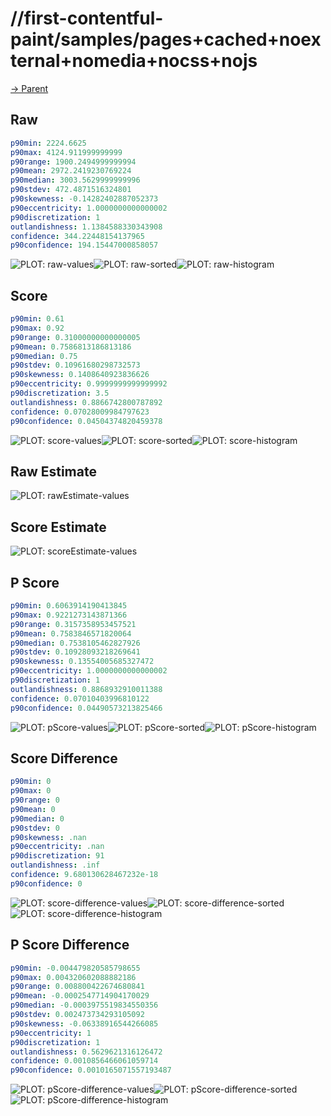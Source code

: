 
# //first-contentful-paint/samples/pages+cached+noexternal+nomedia+nocss+nojs

[→ Parent](../..)


## Raw


```yaml
p90min: 2224.6625
p90max: 4124.911999999999
p90range: 1900.2494999999994
p90mean: 2972.2419230769224
p90median: 3003.5629999999996
p90stdev: 472.4871516324801
p90skewness: -0.14282402887052373
p90eccentricity: 1.0000000000000002
p90discretization: 1
outlandishness: 1.1384588330343908
confidence: 344.22448154137965
p90confidence: 194.15447000858057

```

![PLOT: raw-values](./raw/values.svg)![PLOT: raw-sorted](./raw/sorted.svg)![PLOT: raw-histogram](./raw/histogram.svg)
## Score


```yaml
p90min: 0.61
p90max: 0.92
p90range: 0.31000000000000005
p90mean: 0.7586813186813186
p90median: 0.75
p90stdev: 0.10961680298732573
p90skewness: 0.1408640923836626
p90eccentricity: 0.9999999999999992
p90discretization: 3.5
outlandishness: 0.8866742800787892
confidence: 0.07028009984797623
p90confidence: 0.04504374820459378

```

![PLOT: score-values](./score/values.svg)![PLOT: score-sorted](./score/sorted.svg)![PLOT: score-histogram](./score/histogram.svg)
## Raw Estimate

![PLOT: rawEstimate-values](./rawEstimate/values.svg)
## Score Estimate

![PLOT: scoreEstimate-values](./scoreEstimate/values.svg)
## P Score


```yaml
p90min: 0.6063914190413845
p90max: 0.9221273143871366
p90range: 0.3157358953457521
p90mean: 0.7583846571820064
p90median: 0.7538105462827926
p90stdev: 0.10928093218269641
p90skewness: 0.13554005685327472
p90eccentricity: 1.0000000000000002
p90discretization: 1
outlandishness: 0.8868932910011388
confidence: 0.07010403996810122
p90confidence: 0.04490573213825466

```

![PLOT: pScore-values](./pScore/values.svg)![PLOT: pScore-sorted](./pScore/sorted.svg)![PLOT: pScore-histogram](./pScore/histogram.svg)
## Score Difference


```yaml
p90min: 0
p90max: 0
p90range: 0
p90mean: 0
p90median: 0
p90stdev: 0
p90skewness: .nan
p90eccentricity: .nan
p90discretization: 91
outlandishness: .inf
confidence: 9.680130628467232e-18
p90confidence: 0

```

![PLOT: score-difference-values](./score-difference/values.svg)![PLOT: score-difference-sorted](./score-difference/sorted.svg)![PLOT: score-difference-histogram](./score-difference/histogram.svg)
## P Score Difference


```yaml
p90min: -0.004479820585798655
p90max: 0.004320602088882186
p90range: 0.008800422674680841
p90mean: -0.0002547714904170029
p90median: -0.0003975519834550356
p90stdev: 0.002473734293105092
p90skewness: -0.06338916544266085
p90eccentricity: 1
p90discretization: 1
outlandishness: 0.5629621316126472
confidence: 0.0010856466061059714
p90confidence: 0.0010165071557193487

```

![PLOT: pScore-difference-values](./pScore-difference/values.svg)![PLOT: pScore-difference-sorted](./pScore-difference/sorted.svg)![PLOT: pScore-difference-histogram](./pScore-difference/histogram.svg)